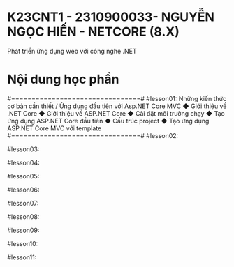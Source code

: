 # K23CNT1 - 2310900033- NGUYỄN NGỌC HIẾN - NETCORE (8.X)
Phát triển ứng dụng web với công nghệ .NET 
# Nội dung học phần 
#================================#
#lesson01:
Những kiến thức cơ bản cần thiết / Ứng dụng đầu tiên với Asp.NET Core MVC
◆ Giới thiệu về .NET Core
◆ Giới thiệu về ASP.NET Core
◆ Cài đặt môi trường chạy
◆ Tạo ứng dụng ASP.NET Core đầu tiên
◆ Cấu trúc project
◆ Tạo ứng dụng ASP.NET Core MVC với template
#================================#
#lesson02:

#lesson03:

#lesson04:

#lesson05:

#lesson06:

#lesson07:

#lesson08:

#lesson09:

#lesson10:

#lesson11:
